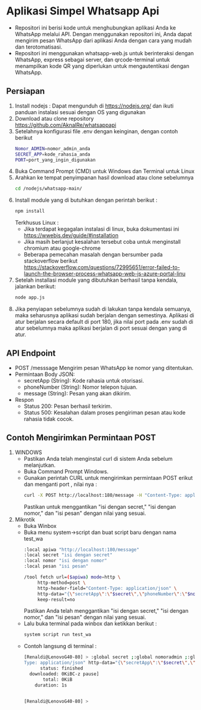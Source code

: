 # Aplikasi Simpel Whatsapp Api
- Repositori ini berisi kode untuk menghubungkan aplikasi Anda ke WhatsApp melalui API. Dengan menggunakan repositori ini, Anda dapat mengirim pesan WhatsApp dari aplikasi Anda dengan cara yang mudah dan terotomatisasi.
- Repositori ini menggunakan whatsapp-web.js untuk berinteraksi dengan WhatsApp, express sebagai server, dan qrcode-terminal untuk menampilkan kode QR yang diperlukan untuk mengautentikasi dengan WhatsApp.


## Persiapan
1. Install nodejs : Dapat mengunduh di https://nodejs.org/ dan ikuti panduan instalasi sesuai dengan OS yang digunakan
2. Download atau clone repository https://github.com/AknalRe/whatsappapi
3. Setelahnya konfigurasi file .env dengan keinginan, dengan contoh berikut
    ```bash
    Nomor_ADMIN=nomor_admin_anda
    SECRET_APP=kode_rahasia_anda
    PORT=port_yang_ingin_digunakan
    ```
4. Buka Command Prompt (CMD) untuk Windows dan Terminal untuk Linux
5. Arahkan ke tempat penyimpanan hasil download atau clone sebelumnya
    ```bash
    cd /nodejs/whatsapp-main/
    ```
6. Install module yang di butuhkan dengan perintah berikut :
    ```bash
    npm install
    ```
    Terkhusus Linux :
    - Jika terdapat kegagalan instalasi di linux, buka dokumentasi ini https://wwebjs.dev/guide/#installation
    - Jika masih berlanjut kesalahan tersebut coba untuk menginstall chromium atau google-chrome
    - Beberapa pemecahan masalah dengan bersumber pada stackoverflow berikut
    https://stackoverflow.com/questions/72995651/error-failed-to-launch-the-browser-process-whatsapp-web-js-azure-portal-linu
7. Setelah installasi module yang dibutuhkan berhasil tanpa kendala, jalankan berikut:
    ```bash
    node app.js
    ```
8. Jika penyiapan sebelumnya sudah di lakukan tanpa kendala semuanya, maka seharusnya aplikasi sudah berjalan dengan semestinya. Aplikasi di atur berjalan secara default di port 180, jika nilai port pada .env sudah di atur sebelumnya maka aplikasi berjalan di port sesuai dengan yang di atur.

## API Endpoint
 - POST /messsage
    Mengirim pesan WhatsApp ke nomor yang ditentukan.
 - Permintaan
    Body JSON: 
    - secretApp (String): Kode rahasia untuk otorisasi.
    - phoneNumber (String): Nomor telepon tujuan.
    - message (String): Pesan yang akan dikirim.
 - Respon
    -   Status 200: Pesan berhasil terkirim.
    -   Status 500: Kesalahan dalam proses pengiriman pesan atau kode rahasia tidak cocok.


## Contoh Mengirimkan Permintaan POST
1. WINDOWS
    - Pastikan Anda telah menginstal curl di sistem Anda sebelum melanjutkan.
    - Buka Command Prompt Windows.
    - Gunakan perintah CURL untuk mengirimkan permintaan POST erikut dan menganti port , nilai nya :
        ```bash
        curl -X POST http://localhost:180/message -H "Content-Type: application/json" -d "{\"secretApp\":\"isi dengan secret\",\"phoneNumber\":\"isi dengan nomor\",\"message\":\"isi pesan\"}"
        ```
        Pastikan untuk menggantikan "isi dengan secret," "isi dengan nomor," dan "isi pesan" dengan nilai yang sesuai.
2. Mikrotik
    - Buka Winbox
    - Buka menu system->script dan buat script baru dengan nama test_wa
        ```bash
        :local apiwa "http://localhost:180/message"
        :local secret "isi dengan secret"
        :local nomor "isi dengan nomor"
        :local pesan "isi pesan"
        
        /tool fetch url=($apiwa) mode=http \
             http-method=post \
             http-header-field="Content-Type: application/json" \
             http-data="{\"secretApp\":\"$secret\",\"phoneNumber\":\"$nomor\",\"message\":\"$pesan\"}" \
             keep-result=no
        ```
        Pastikan Anda telah menggantikan "isi dengan secret," "isi dengan nomor," dan "isi pesan" dengan nilai yang sesuai.
    - Lalu buka terminal pada winbox dan ketikkan berikut :
        ```bash
        system script run test_wa
        ```
    - Contoh langsung di terminal :
        ```bash
        [Renaldi@LenovoG40-80] > :global secret ;:global nomoradmin ;:global urlapi ;:local endpoint "/message";:local api ($urlapi . $endpoint);:local response [/tool fetch url=($api) mode=http http-method=post http-header-field="Content-
        Type: application/json" http-data="{\"secretApp\":\"$secret\",\"phoneNumber\":\"$nomoradmin\",\"message\":\"Haloo\"}" keep-result=no ];:put ($response)
              status: finished
          downloaded: 0KiBC-z pause]
               total: 0KiB
            duration: 1s
        
        
        [Renaldi@LenovoG40-80] >
        ```
